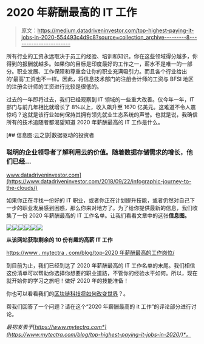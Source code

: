 # 2020 年薪酬最高的 IT 工作

> 原文：<https://medium.datadriveninvestor.com/top-highest-paying-it-jobs-in-2020-554493c4d9c8?source=collection_archive---------8----------------------->

所有行业的工资永远取决于员工的经验、培训和知识。你在这些领域得分越多，你得到的报酬就越多。如果你的目标是印度最好的工作之一，薪水不是唯一的一部分。职业发展、工作保障和尊重会让你的职业充满吸引力。而且各个行业给出的‘最高’工资也不一样。因此，将信息技术部门的注册会计师的工资与 BFSI 地区的注册会计师的工资进行比较是很低的。

过去的一年即将过去，我们已经观察到 IT 领域的一些重大改善。仅今年一年，IT 部门与前几年相比就增长了 8%以上，收入飙升至 1670 亿美元。这难道不令人震惊吗？这就是该行业如何保持其拥有领先就业生态系统的声誉。也就是说，我确信所有的技术追随者都渴望知道 2020 年薪酬最高的 IT 工作是什么。

[](https://www.datadriveninvestor.com/2018/09/22/infographic-journey-to-the-clouds/) [## 信息图:云之旅|数据驱动的投资者

### 聪明的企业领导者了解利用云的价值。随着数据存储需求的增长，他们已经…

www.datadriveninvestor.com](https://www.datadriveninvestor.com/2018/09/22/infographic-journey-to-the-clouds/) 

如果你正在寻找一份好的 IT 职业，或者你正在计划提升技能，或者仍然对自己下一步的职业发展感到困惑，那么你来对地方了。为了给你提供最新的信息，我们收集了一份 2020 年薪酬最高的 IT 工作名单。让我们看看文章中的这张**信息图。**

![](img/0723ad7325be96c269b9be79ca4830cd.png)![](img/95b40811d24694d8326417cabd642db8.png)![](img/e47ca7206c00fd1960f5de924344d8dc.png)![](img/55a5dde10db6291590fde410fff08324.png)![](img/ad039ce9ae68ffa6eff914a06af1f693.png)![](img/b6446c31acb35317f5ae2eb124e0fdb8.png)

**从该网站获取剩余的 10 份有趣的高薪 IT 工作**

[https://www . mytectra . com/blog/top-2020 年薪酬最高的工作岗位/](https://www.mytectra.com/blog/top-highest-paying-it-jobs-in-2020/)

到目前为止，我们已经到达了 2020 年薪酬最高的 IT 工作名单的末尾。我们相信这份清单可以帮助你选择你想要的职业道路，不管你的经验水平如何。所以，现在就开始你的学习之旅吧！做好 2020 年的技能准备！

你也可以看看我们的[区块链科技将如何改变世界](https://www.mytectra.com/blog/How-is-blockchain-technology-going-to-change-the-world/)？。

帮我们回答了一个问题？请在这个“2020 年薪酬最高的 it 工作”的评论部分进行讨论。

*最初发表于*[*https://www.mytectra.com*](https://www.mytectra.com/blog/top-highest-paying-it-jobs-in-2020/)*。*